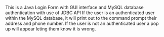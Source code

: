 This is a Java Login Form with GUI interface and MySQL database authentication with use of JDBC API
If the user is an authenticated user within the MySQL database, it will print out to the command prompt their address and phone number.
If the user is not an authenticated user a pop up will appear leting them know it is wrong.
